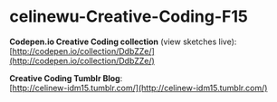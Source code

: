 # celinewu-Creative-Coding-F15

**Codepen.io Creative Coding collection** (view sketches live):  
[http://codepen.io/collection/DdbZZe/](http://codepen.io/collection/DdbZZe/)

**Creative Coding Tumblr Blog**:  
[http://celinew-idm15.tumblr.com/](http://celinew-idm15.tumblr.com/)
